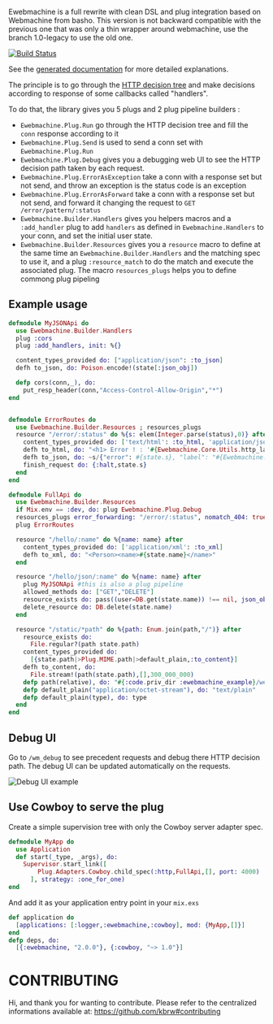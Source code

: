 Ewebmachine is a full rewrite with clean DSL and plug integration
based on Webmachine from basho. This version is not backward compatible with
the previous one that was only a thin wrapper around webmachine, use the branch
1.0-legacy to use the old one.

[![Build Status](https://travis-ci.org/kbrw/ewebmachine.svg?branch=master)](https://travis-ci.org/kbrw/ewebmachine)

See the [generated documentation](http://hexdocs.pm/ewebmachine) for more detailed explanations.

The principle is to go through the [HTTP decision tree](https://raw.githubusercontent.com/kbrw/ewebmachine/master/doc/http_diagram.png)
and make decisions according to response of some callbacks called "handlers".

To do that, the library gives you 5 plugs and 2 plug pipeline builders :

- `Ewebmachine.Plug.Run` go through the HTTP decision tree and fill
  the `conn` response according to it
- `Ewebmachine.Plug.Send` is used to send a conn set with `Ewebmachine.Plug.Run`
- `Ewebmachine.Plug.Debug` gives you a debugging web UI to see the
  HTTP decision path taken by each request.
- `Ewebmachine.Plug.ErrorAsException` take a conn with a response set but not
  send, and throw an exception is the status code is an exception
- `Ewebmachine.Plug.ErrorAsForward` take a conn with a response set but not
  send, and forward it changing the request to `GET /error/pattern/:status`
- `Ewebmachine.Builder.Handlers` gives you helpers macros and a
  `:add_handler` plug to add `handlers` as defined  in
  `Ewebmachine.Handlers` to your conn, and set the initial user state.
- `Ewebmachine.Builder.Resources` gives you a `resource` macro to
  define at the same time an `Ewebmachine.Builder.Handlers` and the
  matching spec to use it, and a plug `:resource_match` to do the
  match and execute the associated plug. The macro `resources_plugs` helps you
  to define commong plug pipeling

## Example usage

```elixir
defmodule MyJSONApi do 
  use Ewebmachine.Builder.Handlers
  plug :cors
  plug :add_handlers, init: %{}

  content_types_provided do: ["application/json": :to_json]
  defh to_json, do: Poison.encode!(state[:json_obj])

  defp cors(conn,_), do: 
    put_resp_header(conn,"Access-Control-Allow-Origin","*")
end


defmodule ErrorRoutes do
  use Ewebmachine.Builder.Resources ; resources_plugs
  resource "/error/:status" do %{s: elem(Integer.parse(status),0)} after 
    content_types_provided do: ['text/html': :to_html, 'application/json': :to_json]
    defh to_html, do: "<h1> Error ! : '#{Ewebmachine.Core.Utils.http_label(state.s)}'</h1>"
    defh to_json, do: ~s/{"error": #{state.s}, "label": "#{Ewebmachine.Core.Utils.http_label(state.s)}"}/
    finish_request do: {:halt,state.s}
  end
end

defmodule FullApi do
  use Ewebmachine.Builder.Resources
  if Mix.env == :dev, do: plug Ewebmachine.Plug.Debug
  resources_plugs error_forwarding: "/error/:status", nomatch_404: true
  plug ErrorRoutes

  resource "/hello/:name" do %{name: name} after 
    content_types_provided do: ['application/xml': :to_xml]
    defh to_xml, do: "<Person><name>#{state.name}</name>"
  end

  resource "/hello/json/:name" do %{name: name} after 
    plug MyJSONApi #this is also a plug pipeline
    allowed_methods do: ["GET","DELETE"]
    resource_exists do: pass((user=DB.get(state.name)) !== nil, json_obj: user)
    delete_resource do: DB.delete(state.name)
  end

  resource "/static/*path" do %{path: Enum.join(path,"/")} after
    resource_exists do:
      File.regular?(path state.path)
    content_types_provided do:
      [{state.path|>Plug.MIME.path|>default_plain,:to_content}]
    defh to_content, do:
      File.stream!(path(state.path),[],300_000_000)
    defp path(relative), do: "#{:code.priv_dir :ewebmachine_example}/web/#{relative}"
    defp default_plain("application/octet-stream"), do: "text/plain"
    defp default_plain(type), do: type
  end
end
```

## Debug UI 

Go to `/wm_debug` to see precedent requests and debug there HTTP
decision path. The debug UI can be updated automatically on the
requests.

![Debug UI example](https://raw.githubusercontent.com/kbrw/ewebmachine/master/doc/debug_ui.png)

## Use Cowboy to serve the plug

Create a simple supervision tree with only the Cowboy server adapter spec.

```elixir
defmodule MyApp do
  use Application
  def start(_type, _args), do:
    Supervisor.start_link([
        Plug.Adapters.Cowboy.child_spec(:http,FullApi,[], port: 4000)
      ], strategy: :one_for_one)
end
```

And add it as your application entry point in your `mix.exs`

```elixir
def application do
  [applications: [:logger,:ewebmachine,:cowboy], mod: {MyApp,[]}]
end
defp deps, do:
  [{:ewebmachine, "2.0.0"}, {:cowboy, "~> 1.0"}]
```

# CONTRIBUTING

Hi, and thank you for wanting to contribute.
Please refer to the centralized informations available at: https://github.com/kbrw#contributing

